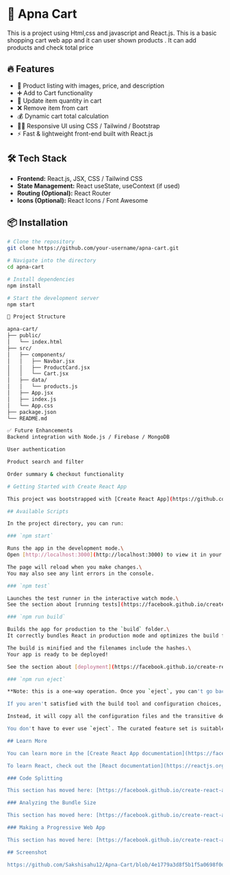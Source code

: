 # 🛒 Apna Cart

This is a project using Html,css and javascript and React.js. This is a basic shopping cart web app and it can user shown products .
It can add products and check total price 

## 🔥 Features

- 🧾 Product listing with images, price, and description
- ➕ Add to Cart functionality
- 🧮 Update item quantity in cart
- ❌ Remove item from cart
- 💰 Dynamic cart total calculation
- 🧑‍💻 Responsive UI using CSS / Tailwind / Bootstrap
- ⚡ Fast & lightweight front-end built with React.js

## 🛠️ Tech Stack

- **Frontend:** React.js, JSX, CSS / Tailwind CSS
- **State Management:** React useState, useContext (if used)
- **Routing (Optional):** React Router
- **Icons (Optional):** React Icons / Font Awesome

## 📦 Installation

```bash
# Clone the repository
git clone https://github.com/your-username/apna-cart.git

# Navigate into the directory
cd apna-cart

# Install dependencies
npm install

# Start the development server
npm start

📂 Project Structure

apna-cart/
├── public/
│   └── index.html
├── src/
│   ├── components/
│   │   ├── Navbar.jsx
│   │   ├── ProductCard.jsx
│   │   └── Cart.jsx
│   ├── data/
│   │   └── products.js
│   ├── App.jsx
│   ├── index.js
│   └── App.css
├── package.json
└── README.md

✅ Future Enhancements
Backend integration with Node.js / Firebase / MongoDB

User authentication

Product search and filter

Order summary & checkout functionality

# Getting Started with Create React App

This project was bootstrapped with [Create React App](https://github.com/facebook/create-react-app).

## Available Scripts

In the project directory, you can run:

### `npm start`

Runs the app in the development mode.\
Open [http://localhost:3000](http://localhost:3000) to view it in your browser.

The page will reload when you make changes.\
You may also see any lint errors in the console.

### `npm test`

Launches the test runner in the interactive watch mode.\
See the section about [running tests](https://facebook.github.io/create-react-app/docs/running-tests) for more information.

### `npm run build`

Builds the app for production to the `build` folder.\
It correctly bundles React in production mode and optimizes the build for the best performance.

The build is minified and the filenames include the hashes.\
Your app is ready to be deployed!

See the section about [deployment](https://facebook.github.io/create-react-app/docs/deployment) for more information.

### `npm run eject`

**Note: this is a one-way operation. Once you `eject`, you can't go back!**

If you aren't satisfied with the build tool and configuration choices, you can `eject` at any time. This command will remove the single build dependency from your project.

Instead, it will copy all the configuration files and the transitive dependencies (webpack, Babel, ESLint, etc) right into your project so you have full control over them. All of the commands except `eject` will still work, but they will point to the copied scripts so you can tweak them. At this point you're on your own.

You don't have to ever use `eject`. The curated feature set is suitable for small and middle deployments, and you shouldn't feel obligated to use this feature. However we understand that this tool wouldn't be useful if you couldn't customize it when you are ready for it.

## Learn More

You can learn more in the [Create React App documentation](https://facebook.github.io/create-react-app/docs/getting-started).

To learn React, check out the [React documentation](https://reactjs.org/).

### Code Splitting

This section has moved here: [https://facebook.github.io/create-react-app/docs/code-splitting](https://facebook.github.io/create-react-app/docs/code-splitting)

### Analyzing the Bundle Size

This section has moved here: [https://facebook.github.io/create-react-app/docs/analyzing-the-bundle-size](https://facebook.github.io/create-react-app/docs/analyzing-the-bundle-size)

### Making a Progressive Web App

This section has moved here: [https://facebook.github.io/create-react-app/docs/making-a-progress

## Screenshot

https://github.com/Sakshisahu12/Apna-Cart/blob/4e1779a3d8f5b1f5a0698f0d1514e09c62f1c76b/Screenshot%20(65).png




